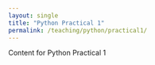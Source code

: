 ```yaml
---
layout: single
title: "Python Practical 1"
permalink: /teaching/python/practical1/
---
```


Content for Python Practical 1